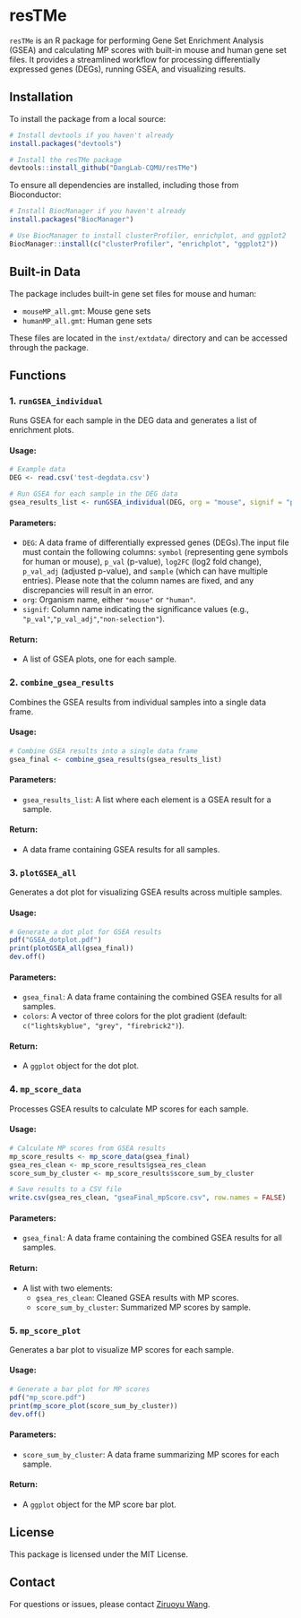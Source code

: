 
# resTMe

`resTMe` is an R package for performing Gene Set Enrichment Analysis (GSEA) and calculating MP scores with built-in mouse and human gene set files. It provides a streamlined workflow for processing differentially expressed genes (DEGs), running GSEA, and visualizing results.

## Installation

To install the package from a local source:

```r
# Install devtools if you haven't already
install.packages("devtools")

# Install the resTMe package
devtools::install_github("DangLab-CQMU/resTMe")
```

To ensure all dependencies are installed, including those from Bioconductor:

```r
# Install BiocManager if you haven't already
install.packages("BiocManager")

# Use BiocManager to install clusterProfiler, enrichplot, and ggplot2
BiocManager::install(c("clusterProfiler", "enrichplot", "ggplot2"))
```

## Built-in Data

The package includes built-in gene set files for mouse and human:
- `mouseMP_all.gmt`: Mouse gene sets
- `humanMP_all.gmt`: Human gene sets

These files are located in the `inst/extdata/` directory and can be accessed through the package.

## Functions

### 1. `runGSEA_individual`

Runs GSEA for each sample in the DEG data and generates a list of enrichment plots.

#### Usage:

```r
# Example data
DEG <- read.csv('test-degdata.csv')

# Run GSEA for each sample in the DEG data
gsea_results_list <- runGSEA_individual(DEG, org = "mouse", signif = "p_val_adj")
```

#### Parameters:
- `DEG`: A data frame of differentially expressed genes (DEGs).The input file must contain the following columns: `symbol` (representing gene symbols for human or mouse), `p_val` (p-value), `log2FC` (log2 fold change), `p_val_adj` (adjusted p-value), and `sample` (which can have multiple entries). Please note that the column names are fixed, and any discrepancies will result in an error. 
- `org`: Organism name, either `"mouse"` or `"human"`.
- `signif`: Column name indicating the significance values (e.g., `"p_val"`,`"p_val_adj"`,`"non-selection"`).

#### Return:
- A list of GSEA plots, one for each sample.

### 2. `combine_gsea_results`

Combines the GSEA results from individual samples into a single data frame.

#### Usage:

```r
# Combine GSEA results into a single data frame
gsea_final <- combine_gsea_results(gsea_results_list)
```

#### Parameters:
- `gsea_results_list`: A list where each element is a GSEA result for a sample.

#### Return:
- A data frame containing GSEA results for all samples.

### 3. `plotGSEA_all`

Generates a dot plot for visualizing GSEA results across multiple samples.

#### Usage:

```r
# Generate a dot plot for GSEA results
pdf("GSEA_dotplot.pdf")
print(plotGSEA_all(gsea_final))
dev.off()
```

#### Parameters:
- `gsea_final`: A data frame containing the combined GSEA results for all samples.
- `colors`: A vector of three colors for the plot gradient (default: `c("lightskyblue", "grey", "firebrick2")`).

#### Return:
- A `ggplot` object for the dot plot.

### 4. `mp_score_data`

Processes GSEA results to calculate MP scores for each sample.

#### Usage:

```r
# Calculate MP scores from GSEA results
mp_score_results <- mp_score_data(gsea_final)
gsea_res_clean <- mp_score_results$gsea_res_clean
score_sum_by_cluster <- mp_score_results$score_sum_by_cluster

# Save results to a CSV file
write.csv(gsea_res_clean, "gseaFinal_mpScore.csv", row.names = FALSE)
```

#### Parameters:
- `gsea_final`: A data frame containing the combined GSEA results for all samples.

#### Return:
- A list with two elements:
  - `gsea_res_clean`: Cleaned GSEA results with MP scores.
  - `score_sum_by_cluster`: Summarized MP scores by sample.

### 5. `mp_score_plot`

Generates a bar plot to visualize MP scores for each sample.

#### Usage:

```r
# Generate a bar plot for MP scores
pdf("mp_score.pdf")
print(mp_score_plot(score_sum_by_cluster))
dev.off()
```

#### Parameters:
- `score_sum_by_cluster`: A data frame summarizing MP scores for each sample.

#### Return:
- A `ggplot` object for the MP score bar plot.

## License

This package is licensed under the MIT License.

## Contact

For questions or issues, please contact [Ziruoyu Wang](ziruoyu.wang@gmail.com).
